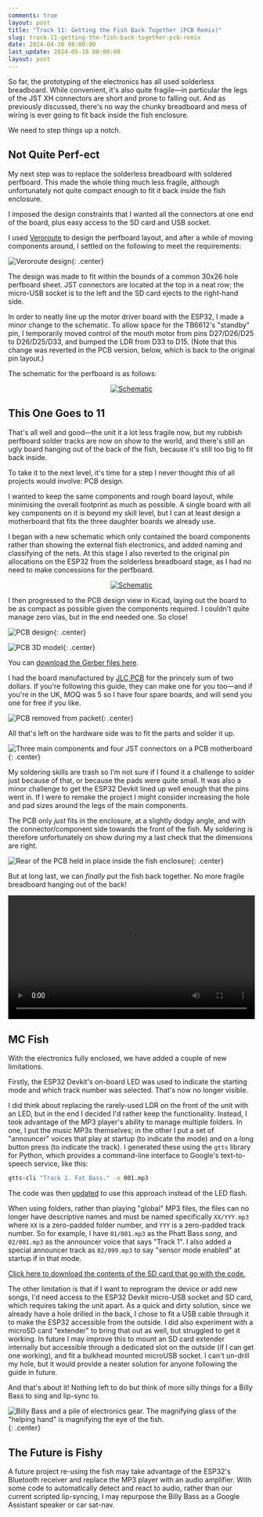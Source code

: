 ```yaml
---
comments: true
layout: post
title: "Track 11: Getting the Fish Back Together (PCB Remix)"
slug: track-11-getting-the-fish-back-together-pcb-remix
date: 2024-04-30 00:00:00
last_update: 2024-05-18 00:00:00 
layout: post
---
```


So far, the prototyping of the electronics has all used solderless breadboard. While convenient, it's also quite fragile&mdash;in particular the legs of the JST XH connectors are short and prone to falling out. And as previously discussed, there's no way the chunky breadboard and mess of wiring is ever going to fit back inside the fish enclosure.

We need to step things up a notch.

## Not Quite Perf-ect

My next step was to replace the solderless breadboard with soldered perfboard. This made the whole thing much less fragile, although unfortunately not quite compact enough to fit it back inside the fish enclosure.

I imposed the design constraints that I wanted all the connectors at one end of the board, plus easy access to the SD card and USB socket.

I used [Veroroute](https://sourceforge.net/projects/veroroute/) to design the perfboard layout, and after a while of moving components around, I settled on the following to meet the requirements:

![Veroroute design](/projects/big-mouth-phatt-bass/veroroute.png){: .center}

The design was made to fit within the bounds of a common 30x26 hole perfboard sheet. JST connectors are located at the top in a neat row; the micro-USB socket is to the left and the SD card ejects to the right-hand side.

In order to neatly line up the motor driver board with the ESP32, I made a minor change to the schematic. To allow space for the TB6612's "standby" pin, I temporarily moved control of the mouth motor from pins D27/D26/D25 to D26/D25/D33, and bumped the LDR from D33 to D15. (Note that this change was reverted in the PCB version, below, which is back to the original pin layout.)

The schematic for the perfboard is as follows:

<div class="breakout-full-width"><center><a href="/projects/big-mouth-phatt-bass/schematic-perfboard.png">
<img src="/projects/big-mouth-phatt-bass/schematic-perfboard.png" alt="Schematic"/></a>
</center></div>

## This One Goes to 11

That's all well and good&mdash;the unit it a lot less fragile now, but my rubbish perfboard solder tracks are now on show to the world, and there's still an ugly board hanging out of the back of the fish, because it's still too big to fit back inside.

To take it to the next level, it's time for a step I never thought *this* of all projects would involve: PCB design.

I wanted to keep the same components and rough board layout, while minimising the overall footprint as much as possible. A single board with all key components on it is beyond my skill level, but I can at least design a motherboard that fits the three daughter boards we already use.

I began with a new schematic which only contained the board components rather than showing the external fish electronics, and added naming and classifying of the nets. At this stage I also reverted to the original pin allocations on the ESP32 from the solderless breadboard stage, as I had no need to make concessions for the perfboard.

<div class="breakout-full-width"><center><a href="/projects/big-mouth-phatt-bass/schematic-pcb.png">
<img src="/projects/big-mouth-phatt-bass/schematic-pcb.png" alt="Schematic"/></a>
</center></div>

I then progressed to the PCB design view in Kicad, laying out the board to be as compact as possible given the components required. I couldn't quite manage zero vias, but in the end needed one. So close!

![PCB design](/projects/big-mouth-phatt-bass/pcbdesign.png){: .center}

![PCB 3D model](/projects/big-mouth-phatt-bass/3dmodel.png){: .center}

You can [download the Gerber files here](/projects/big-mouth-phatt-bass/phattbass-gerbers.zip).

I had the board manufactured by [JLC PCB](https://jlcpcb.com/) for the princely sum of two dollars. If you're following this guide, they can make one for you too&mdash;and if you're in the UK, MOQ was 5 so I have four spare boards, and will send you one for free if you like.

![PCB removed from packet](/projects/big-mouth-phatt-bass/23.jpg){: .center}

All that's left on the hardware side was to fit the parts and solder it up.

![Three main components and four JST connectors on a PCB motherboard](/projects/big-mouth-phatt-bass/24.jpg){: .center}

My soldering skills are trash so I'm not sure if I found it a challenge to solder just because of that, or because the pads were quite small. It was also a minor challenge to get the ESP32 Devkit lined up well enough that the pins went in. If I were to remake the project I might consider increasing the hole and pad sizes around the legs of the main components.

The PCB only *just* fits in the enclosure, at a slightly dodgy angle, and with the connector/component side towards the front of the fish. My soldering is therefore unfortunately on show during my a last check that the dimensions are right.

![Rear of the PCB held in place inside the fish enclosure](/projects/big-mouth-phatt-bass/26.jpg){: .center}

But at long last, we can *finally* put the fish back together. No more fragile breadboard hanging out of the back!

<center><video style="width: 720px; max-width:100%" controls><source src="https://video.ianrenton.com/phattbass/phattbass-back-together.webm" type="video/webm"></video></center>

## MC Fish

With the electronics fully enclosed, we have added a couple of new limitations.

Firstly, the ESP32 Devkit's on-board LED was used to indicate the starting mode and which track number was selected. That's now no longer visible.

I did think about replacing the rarely-used LDR on the front of the unit with an LED, but in the end I decided I'd rather keep the functionality. Instead, I took advantage of the MP3 player's ability to manage multiple folders. In one, I put the music MP3s themselves; in the other I put a set of "announcer" voices that play at startup (to indicate the mode) and on a long button press (to indicate the track). I generated these using the `gtts` library for Python, which provides a command-line interface to Google's text-to-speech service, like this:

```bash
gtts-cli "Track 1. Fat Bass." -o 001.mp3
```

The code was then [updated](https://github.com/ianrenton/big-mouth-phatt-bass/commit/737693a2ed3358079e9a240b01f7f0f896ba39de) to use this approach instead of the LED flash.

When using folders, rather than playing "global" MP3 files, the files can no longer have descriptive names and must be named specifically `XX/YYY.mp3` where `XX` is a zero-padded folder number, and `YYY` is a zero-padded track number. So for example, I have `01/001.mp3` as the Phatt Bass *song*, and `02/001.mp3` as the announcer voice that says "Track 1". I also added a special announcer track as `02/099.mp3` to say "sensor mode enabled" at startup if in that mode.

[Click here to download the contents of the SD card that go with the code.](/projects/big-mouth-phatt-bass/sdcard.zip)

The other limitation is that if I want to reprogram the device or add new songs, I'd need access to the ESP32 Devkit micro-USB socket and SD card, which requires taking the unit apart. As a quick and dirty solution, since we already have a hole drilled in the back, I chose to fit a USB cable through it to make the ESP32 accessible from the outside. I did also experiment with a microSD card "extender" to bring that out as well, but struggled to get it working. In future I may improve this to mount an SD card extender internally but accessible through a dedicated slot on the outside (if I can get one working), and fit a bulkhead mounted microUSB socket. I can't un-drill my hole, but it would provide a neater solution for anyone following the guide in future.

And that's about it! Nothing left to do but think of more silly things for a Billy Bass to sing and lip-sync to.

![Billy Bass and a pile of electronics gear. The magnifying glass of the "helping hand" is magnifying the eye of the fish.](/projects/big-mouth-phatt-bass/27.jpg){: .center}

## The Future is Fishy

A future project re-using the fish may take advantage of the ESP32's Bluetooth receiver and replace the MP3 player with an audio amplifier. With some code to automatically detect and react to audio, rather than our current scripted lip-syncing, I may repurpose the Billy Bass as a Google Assistant speaker or car sat-nav.
